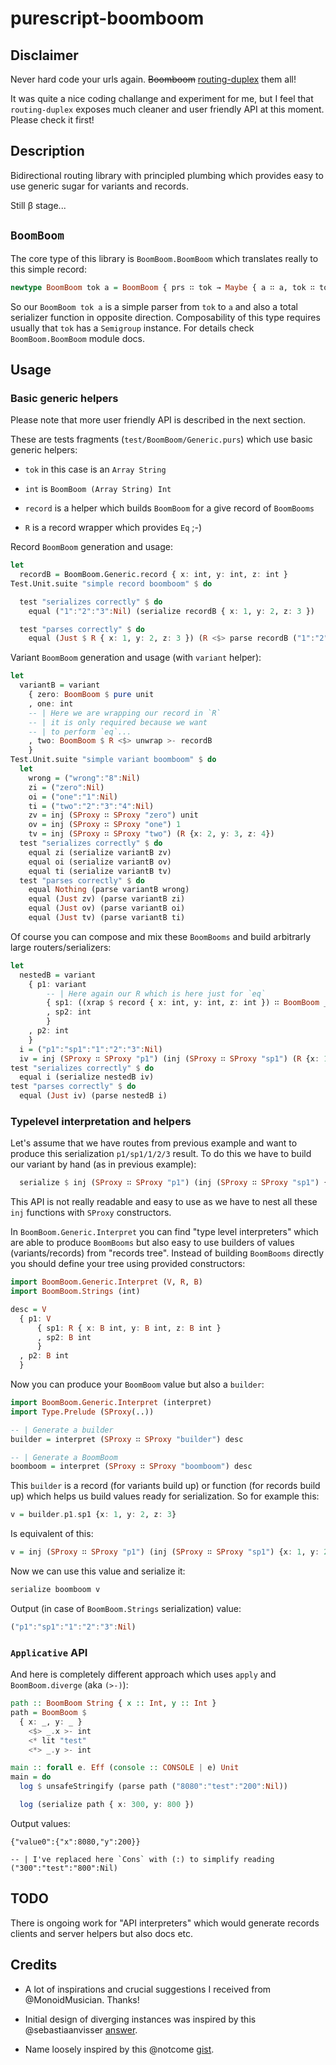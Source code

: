 # purescript-boomboom

## Disclaimer

Never hard code your urls again. ~~Boomboom~~ [routing-duplex](https://github.com/natefaubion/purescript-routing-duplex) them all!

It was quite a nice coding challange and experiment for me, but I feel that `routing-duplex` exposes much cleaner and user friendly API at this moment. Please check it first!

## Description

Bidirectional routing library with principled plumbing which provides easy to use generic sugar for variants and records.

Still β stage...

## `BoomBoom`

The core type of this library is `BoomBoom.BoomBoom` which translates really to this simple record:

```purescript
newtype BoomBoom tok a = BoomBoom { prs ∷ tok → Maybe { a ∷ a, tok ∷ tok }, ser ∷ a → tok }
```

So our `BoomBoom tok a` is a simple parser from `tok` to `a` and also a total serializer function in opposite direction. Composability of this type requires usually that `tok` has a `Semigroup` instance. For details check `BoomBoom.BoomBoom` module docs.

## Usage

### Basic generic helpers

Please note that more user friendly API is described in the next section.

These are tests fragments (`test/BoomBoom/Generic.purs`) which use basic generic helpers:

* `tok` in this case is an `Array String`

* `int` is `BoomBoom (Array String) Int`

* `record` is a helper which builds `BoomBoom` for a give record of `BoomBooms`

* `R` is a record wrapper which provides `Eq` ;-)

Record `BoomBoom` generation and usage:

```purescript
let
  recordB = BoomBoom.Generic.record { x: int, y: int, z: int }
Test.Unit.suite "simple record boomboom" $ do

  test "serializes correctly" $ do
    equal ("1":"2":"3":Nil) (serialize recordB { x: 1, y: 2, z: 3 })

  test "parses correctly" $ do
    equal (Just $ R { x: 1, y: 2, z: 3 }) (R <$> parse recordB ("1":"2":"3":Nil))
```

Variant `BoomBoom` generation and usage (with `variant` helper):

```purescript
let
  variantB = variant
    { zero: BoomBoom $ pure unit
    , one: int
    -- | Here we are wrapping our record in `R`
    -- | it is only required because we want
    -- | to perform `eq`...
    , two: BoomBoom $ R <$> unwrap >- recordB
    }
Test.Unit.suite "simple variant boomboom" $ do
  let
    wrong = ("wrong":"8":Nil)
    zi = ("zero":Nil)
    oi = ("one":"1":Nil)
    ti = ("two":"2":"3":"4":Nil)
    zv = inj (SProxy ∷ SProxy "zero") unit
    ov = inj (SProxy ∷ SProxy "one") 1
    tv = inj (SProxy ∷ SProxy "two") (R {x: 2, y: 3, z: 4})
  test "serializes correctly" $ do
    equal zi (serialize variantB zv)
    equal oi (serialize variantB ov)
    equal ti (serialize variantB tv)
  test "parses correctly" $ do
    equal Nothing (parse variantB wrong)
    equal (Just zv) (parse variantB zi)
    equal (Just ov) (parse variantB oi)
    equal (Just tv) (parse variantB ti)
```

Of course you can compose and mix these `BoomBooms` and build arbitrarly large routers/serializers:

```purescript
let
  nestedB = variant
    { p1: variant
        -- | Here again our R which is here just for `eq`
        { sp1: ((xrap $ record { x: int, y: int, z: int }) ∷ BoomBoom _ R)
        , sp2: int
        }
    , p2: int
    }
  i = ("p1":"sp1":"1":"2":"3":Nil)
  iv = inj (SProxy ∷ SProxy "p1") (inj (SProxy ∷ SProxy "sp1") (R {x: 1, y: 2, z: 3}))
test "serializes correctly" $ do
  equal i (serialize nestedB iv)
test "parses correctly" $ do
  equal (Just iv) (parse nestedB i)
```

### Typelevel interpretation and helpers

Let's assume that we have routes from previous example and want to produce this serialization `p1/sp1/1/2/3` result. To do this we have to build our variant by hand (as in previous example):

```purescript
  serialize $ inj (SProxy ∷ SProxy "p1") (inj (SProxy ∷ SProxy "sp1") {x: 1, y: 2, z: 3})
```

This API is not really readable and easy to use as we have to nest all these `inj` functions with `SProxy` constructors.

In `BoomBoom.Generic.Interpret` you can find "type level interpreters" which are able to produce `BoomBooms` but also easy to use builders of values (variants/records) from "records tree".
Instead of building `BoomBooms` directly you should define your tree using provided constructors:

```purescript
import BoomBoom.Generic.Interpret (V, R, B)
import BoomBoom.Strings (int)

desc = V
  { p1: V
      { sp1: R { x: B int, y: B int, z: B int }
      , sp2: B int
      }
  , p2: B int
  }
```

Now you can produce your `BoomBoom` value but also a `builder`:

```purescript
import BoomBoom.Generic.Interpret (interpret)
import Type.Prelude (SProxy(..))

-- | Generate a builder
builder = interpret (SProxy ∷ SProxy "builder") desc

-- | Generate a BoomBoom
boomboom = interpret (SProxy ∷ SProxy "boomboom") desc

```

This `builder` is a record (for variants build up) or function (for records build up) which helps us build values ready for serialization. So for example this:

```purescript
v = builder.p1.sp1 {x: 1, y: 2, z: 3}
```

Is equivalent of this:

```purescript
v = inj (SProxy ∷ SProxy "p1") (inj (SProxy ∷ SProxy "sp1") {x: 1, y: 2, z: 3})
```

Now we can use this value and serialize it:

```purescript
serialize boomboom v
```

Output (in case of `BoomBoom.Strings` serialization) value:

```purescript
("p1":"sp1":"1":"2":"3":Nil)
```

### `Applicative` API

And here is completely different approach which uses `apply` and `BoomBoom.diverge` (aka `(>-)`):


```purescript
path :: BoomBoom String { x :: Int, y :: Int }
path = BoomBoom $
  { x: _, y: _ }
    <$> _.x >- int
    <* lit "test"
    <*> _.y >- int

main :: forall e. Eff (console :: CONSOLE | e) Unit
main = do
  log $ unsafeStringify (parse path ("8080":"test":"200":Nil))

  log (serialize path { x: 300, y: 800 })
```

Output values:

```shell
{"value0":{"x":8080,"y":200}}

-- | I've replaced here `Cons` with (:) to simplify reading
("300":"test":"800":Nil)
```

## TODO

There is ongoing work for "API interpreters" which would generate records clients and server helpers but also docs etc.

## Credits

* A lot of inspirations and crucial suggestions I received from @MonoidMusician. Thanks!

* Initial design of diverging instances was inspired by this @sebastiaanvisser [answer](https://www.reddit.com/r/haskell/comments/38o0f7/a_mixture_of_applicative_and_divisible/#thing_t1_crwh6le).

* Name loosely inspired by this @notcome [gist](https://gist.github.com/notcome/c9d4c750985230d7e346).
